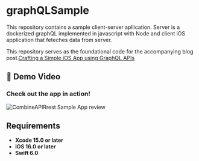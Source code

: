 
# graphQLSample
This repository contains a sample client-server apllication.  Server is a dockerized graphQL implemented in javascript with Node and client iOS application that feteches data from server. 

This repository serves as the foundational code for the accompanying blog post.[Crafting a Simple iOS App using GraphQL APIs](https://javios.eu/uncategorized/crafting-a-simple-ios-app-using-graphql-apis/) 

## 🎥 Demo Video

### Check out the app in action!  
![CombineAPIRrest Sample App review](media/review.gif)  

## Requirements

- **Xcode 15.0 or later**
- **iOS 16.0 or later**
- **Swift 6.0**

